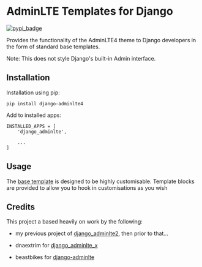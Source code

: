 # AdminLTE Templates for Django

[![pypi_badge](https://badge.fury.io/py/django-adminlte4.png)](pypi.python.org/pypi/django-adminlte4)

Provides the functionality of the AdminLTE4 theme
to Django developers in the form of standard base templates.

Note: This does not style Django's built-in Admin interface.

## Installation

Installation using pip:

    pip install django-adminlte4

Add to installed apps:

    INSTALLED_APPS = [
        'django_adminlte',

        ...
    ]

## Usage

The [base template] is designed to be highly customisable. Template blocks are provided to
allow you to hook in customisations as you wish

## Credits

This project a based heavily on work by the following:

* my previous project of [django_adminlte2], then prior to that...
* dnaextrim for [django_adminlte_x]
* beastbikes for [django-adminlte]

  [django_adminlte4]: https://github.com/adamcharnock/django-adminlte4
  [django_adminlte2]: https://github.com/adamcharnock/django-adminlte2
  [django_adminlte_x]: https://github.com/dnaextrim/django_adminlte_x
  [django-adminlte]: https://github.com/beastbikes/django-adminlte/
  [base template]: https://github.com/adamcharnock/django-adminlte4/blob/master/django_adminlte/templates/adminlte/base.html
